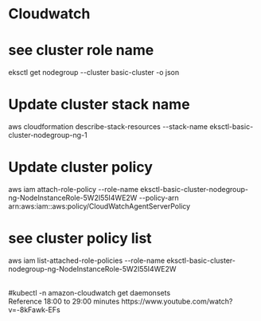 # Cloudwatch


# see cluster role name
eksctl get nodegroup --cluster basic-cluster -o json
</br>
# Update cluster stack name
aws cloudformation describe-stack-resources --stack-name eksctl-basic-cluster-nodegroup-ng-1
</br>
# Update cluster policy
aws iam attach-role-policy --role-name eksctl-basic-cluster-nodegroup-ng-NodeInstanceRole-5W2I55I4WE2W --policy-arn arn:aws:iam::aws:policy/CloudWatchAgentServerPolicy
</br>
# see cluster policy list
aws iam list-attached-role-policies --role-name eksctl-basic-cluster-nodegroup-ng-NodeInstanceRole-5W2I55I4WE2W

</br>
#kubectl -n amazon-cloudwatch get daemonsets
</br>
Reference  18:00 to 29:00 minutes
https://www.youtube.com/watch?v=-8kFawk-EFs
